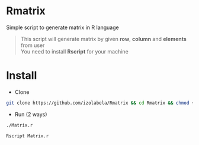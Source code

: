 # Rmatrix
Simple script to generate matrix in R language

> This script will generate matrix by given **row**, **column** and **elements** from user                              
> You need to install **Rscript** for your machine

# Install
+ Clone 
```bash
git clone https://github.com/izolabela/Rmatrix && cd Rmatrix && chmod +x Matrix.r
```
+ Run (2 ways)
```bash 
./Matrix.r
```
```bash
Rscript Matrix.r
```
